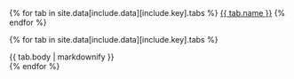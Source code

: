 <div class="mdl-tabs mdl-js-tabs mdl-js-ripple-effect">
  <div class="mdl-tabs__tab-bar {{ site.data[include.data][include.key].class }}">
    {% for tab in site.data[include.data][include.key].tabs %}
      <a href="#{{ tab.id }}" class="mdl-tabs__tab {% if tab.active %}is-active{% endif %}">{{ tab.name }}</a>
    {% endfor %}
  </div>

  {% for tab in site.data[include.data][include.key].tabs %}
    <div class="mdl-tabs__panel {% if tab.active %}is-active{% endif %}" id="{{ tab.id }}">
      {{ tab.body | markdownify }}
    </div>
  {% endfor %}
</div>